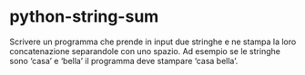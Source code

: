 # python-string-sum
Scrivere un programma che prende in input due stringhe e ne stampa la loro concatenazione separandole con uno spazio. Ad esempio se le stringhe sono ‘casa’ e ‘bella’ il programma deve stampare ‘casa bella’.
